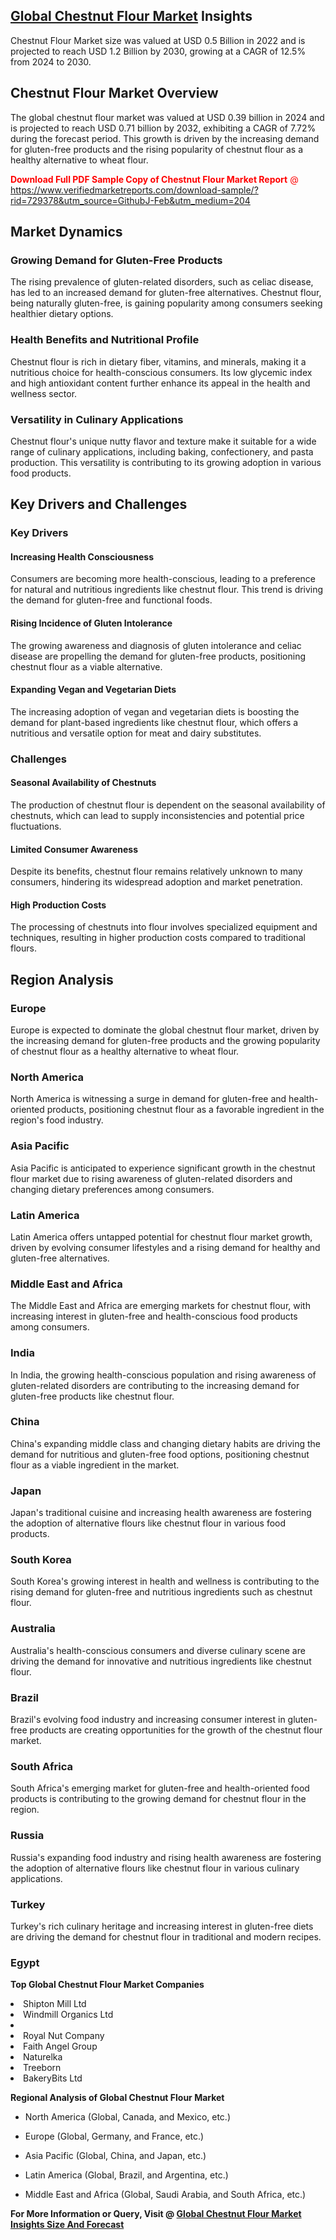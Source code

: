 <h2><a href="https://www.verifiedmarketreports.com/download-sample/?rid=729378&amp;utm_source=GithubJ&amp;utm_medium=204" target="_blank">Global Chestnut Flour Market</a> Insights</h2><p>Chestnut Flour Market size was valued at USD 0.5 Billion in 2022 and is projected to reach USD 1.2 Billion by 2030, growing at a CAGR of 12.5% from 2024 to 2030.</p><p> <h2>Chestnut Flour Market Overview</h2> <p>The global chestnut flour market was valued at USD 0.39 billion in 2024 and is projected to reach USD 0.71 billion by 2032, exhibiting a CAGR of 7.72% during the forecast period. This growth is driven by the increasing demand for gluten-free products and the rising popularity of chestnut flour as a healthy alternative to wheat flour. </p> <p><p><span class=""><span style="color: #ff0000;"><strong>Download Full PDF Sample Copy of Chestnut Flour Market Report</strong> @ </span><a href="https://www.verifiedmarketreports.com/download-sample/?rid=729378&amp;utm_source=GithubJ-Feb&amp;utm_medium=204" target="_blank">https://www.verifiedmarketreports.com/download-sample/?rid=729378&amp;utm_source=GithubJ-Feb&amp;utm_medium=204</a></span></p></p> <h2>Market Dynamics</h2> <h3>Growing Demand for Gluten-Free Products</h3> <p>The rising prevalence of gluten-related disorders, such as celiac disease, has led to an increased demand for gluten-free alternatives. Chestnut flour, being naturally gluten-free, is gaining popularity among consumers seeking healthier dietary options. </p> <h3>Health Benefits and Nutritional Profile</h3> <p>Chestnut flour is rich in dietary fiber, vitamins, and minerals, making it a nutritious choice for health-conscious consumers. Its low glycemic index and high antioxidant content further enhance its appeal in the health and wellness sector. </p> <h3>Versatility in Culinary Applications</h3> <p>Chestnut flour's unique nutty flavor and texture make it suitable for a wide range of culinary applications, including baking, confectionery, and pasta production. This versatility is contributing to its growing adoption in various food products. </p> <h2>Key Drivers and Challenges</h2> <h3>Key Drivers</h3> <h4>Increasing Health Consciousness</h4> <p>Consumers are becoming more health-conscious, leading to a preference for natural and nutritious ingredients like chestnut flour. This trend is driving the demand for gluten-free and functional foods. </p> <h4>Rising Incidence of Gluten Intolerance</h4> <p>The growing awareness and diagnosis of gluten intolerance and celiac disease are propelling the demand for gluten-free products, positioning chestnut flour as a viable alternative. </p> <h4>Expanding Vegan and Vegetarian Diets</h4> <p>The increasing adoption of vegan and vegetarian diets is boosting the demand for plant-based ingredients like chestnut flour, which offers a nutritious and versatile option for meat and dairy substitutes. </p> <h3>Challenges</h3> <h4>Seasonal Availability of Chestnuts</h4> <p>The production of chestnut flour is dependent on the seasonal availability of chestnuts, which can lead to supply inconsistencies and potential price fluctuations. </p> <h4>Limited Consumer Awareness</h4> <p>Despite its benefits, chestnut flour remains relatively unknown to many consumers, hindering its widespread adoption and market penetration. </p> <h4>High Production Costs</h4> <p>The processing of chestnuts into flour involves specialized equipment and techniques, resulting in higher production costs compared to traditional flours. </p> <h2>Region Analysis</h2> <h3>Europe</h3> <p>Europe is expected to dominate the global chestnut flour market, driven by the increasing demand for gluten-free products and the growing popularity of chestnut flour as a healthy alternative to wheat flour. </p> <h3>North America</h3> <p>North America is witnessing a surge in demand for gluten-free and health-oriented products, positioning chestnut flour as a favorable ingredient in the region's food industry. </p> <h3>Asia Pacific</h3> <p>Asia Pacific is anticipated to experience significant growth in the chestnut flour market due to rising awareness of gluten-related disorders and changing dietary preferences among consumers. </p> <h3>Latin America</h3> <p>Latin America offers untapped potential for chestnut flour market growth, driven by evolving consumer lifestyles and a rising demand for healthy and gluten-free alternatives. </p> <h3>Middle East and Africa</h3> <p>The Middle East and Africa are emerging markets for chestnut flour, with increasing interest in gluten-free and health-conscious food products among consumers. </p> <h3>India</h3> <p>In India, the growing health-conscious population and rising awareness of gluten-related disorders are contributing to the increasing demand for gluten-free products like chestnut flour. </p> <h3>China</h3> <p>China's expanding middle class and changing dietary habits are driving the demand for nutritious and gluten-free food options, positioning chestnut flour as a viable ingredient in the market. </p> <h3>Japan</h3> <p>Japan's traditional cuisine and increasing health awareness are fostering the adoption of alternative flours like chestnut flour in various food products. </p> <h3>South Korea</h3> <p>South Korea's growing interest in health and wellness is contributing to the rising demand for gluten-free and nutritious ingredients such as chestnut flour. </p> <h3>Australia</h3> <p>Australia's health-conscious consumers and diverse culinary scene are driving the demand for innovative and nutritious ingredients like chestnut flour. </p> <h3>Brazil</h3> <p>Brazil's evolving food industry and increasing consumer interest in gluten-free products are creating opportunities for the growth of the chestnut flour market. </p> <h3>South Africa</h3> <p>South Africa's emerging market for gluten-free and health-oriented food products is contributing to the growing demand for chestnut flour in the region. </p> <h3>Russia</h3> <p>Russia's expanding food industry and rising health awareness are fostering the adoption of alternative flours like chestnut flour in various culinary applications. </p> <h3>Turkey</h3> <p>Turkey's rich culinary heritage and increasing interest in gluten-free diets are driving the demand for chestnut flour in traditional and modern recipes. </p> <h3>Egypt</h3> <p</p><p><strong>Top Global Chestnut Flour Market Companies</strong></p><div data-test-id=""><p><li>Shipton Mill Ltd</li><li> Windmill Organics Ltd</li><li></li><li> Royal Nut Company</li><li> Faith Angel Group</li><li> Naturelka</li><li> Treeborn</li><li> BakeryBits Ltd</li></p><div><strong>Regional Analysis of&nbsp;Global Chestnut Flour Market</strong></div><ul><li dir="ltr"><p dir="ltr">North America&nbsp;(Global, Canada, and Mexico, etc.)</p></li><li dir="ltr"><p dir="ltr">Europe (Global, Germany, and France, etc.)</p></li><li dir="ltr"><p dir="ltr">Asia Pacific&nbsp;(Global, China, and Japan, etc.)</p></li><li dir="ltr"><p dir="ltr">Latin America&nbsp;(Global, Brazil, and Argentina, etc.)</p></li><li dir="ltr">Middle East and Africa&nbsp;(Global, Saudi Arabia, and South Africa, etc.)</li></ul><p><strong>For More Information or Query, Visit @&nbsp;</strong><strong><a href="https://www.verifiedmarketreports.com/product/chestnut-flour-market/?utm_source=GithubJ&amp;utm_medium=204" target="_blank">Global Chestnut Flour Market Insights Size And Forecast</a></strong></p></div>
